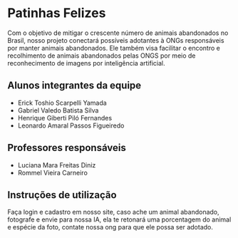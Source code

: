# Patinhas Felizes

Com o objetivo de mitigar o crescente número de animais abandonados no Brasil, nosso projeto conectará possíveis adotantes à ONGs responsáveis por manter animais abandonados. Ele também visa facilitar o encontro e recolhimento de animais abandonados pelas ONGS por meio de reconhecimento de imagens por inteligência artificial. 

## Alunos integrantes da equipe

* Erick Toshio Scarpelli Yamada
* Gabriel Valedo Batista Silva
* Henrique Giberti Piló Fernandes
* Leonardo Amaral Passos Figueiredo

## Professores responsáveis

* Luciana Mara Freitas Diniz
* Rommel Vieira Carneiro

## Instruções de utilização
Faça login e cadastro em nosso site, caso ache um animal abandonado, fotografe e envie para nossa IA, ela te retonará uma porcentagem do animal e espécie da foto, contate nossa ong para que ele possa ser adotado.

